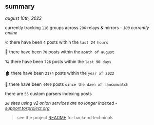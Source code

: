 
## summary
_august 10th, 2022_

currently tracking `116` groups across `206` relays & mirrors - _`100` currently online_

⏲ there have been `4` posts within the `last 24 hours`

🦈 there have been `78` posts within the `month of august`

🪐 there have been `726` posts within the `last 90 days`

🏚 there have been `2174` posts within the `year of 2022`

🦕 there have been `4460` posts `since the dawn of ransomwatch`

there are `55` custom parsers indexing posts

_`20` sites using v2 onion services are no longer indexed - [support.torproject.org](https://support.torproject.org/onionservices/v2-deprecation/)_

> see the project [README](https://github.com/joshhighet/ransomwatch#ransomwatch--) for backend technicals

